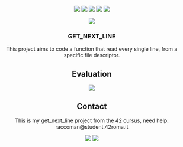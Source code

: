<p align="center">
  <img src="https://img.shields.io/github/contributors/raccoman/gnl?style=for-the-badge"/>
  <img src="https://img.shields.io/github/forks/raccoman/gnl?style=for-the-badge"/>
  <img src="https://img.shields.io/github/stars/raccoman/gnl?style=for-the-badge"/>
  <img src="https://img.shields.io/github/issues/raccoman/gnl?style=for-the-badge"/>
  <img src="https://img.shields.io/github/license/raccoman/gnl?style=for-the-badge"/>
</p>

<p align="center">
  <img src="https://badge42.vercel.app/api/v2/cl0z8sbuu001509jthfclxpdu/stats?cursusId=21&coalitionId=125"/>
</p>
<h3 align="center">
  GET_NEXT_LINE
</h3>
<p align="center">
  This project aims to code a function that read every single line, from a specific file descriptor.
</p>

<h2 align="center">
  Evaluation
</h2>
<p align="center">
  <img src="https://badge42.vercel.app/api/v2/cl0z8sbuu001509jthfclxpdu/project/2073425"/>
</p>

<h2 align="center">
  Contact
</h2>
<p align="center">
  This is my get_next_line project from the 42 cursus, need help: raccoman@student.42roma.it
</p>

<p align="center">
    <img src="https://forthebadge.com/images/badges/made-with-c.svg"/>
    <img src="https://forthebadge.com/images/badges/not-a-bug-a-feature.svg"/>
</p>
